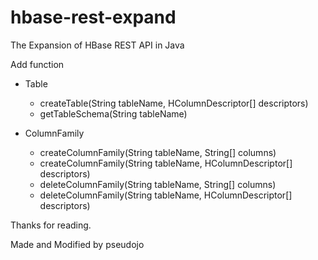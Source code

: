 hbase-rest-expand
=================

The Expansion of HBase REST API in Java

Add function
  - Table
    - createTable(String tableName, HColumnDescriptor[] descriptors)
    - getTableSchema(String tableName)
  
  - ColumnFamily
    - createColumnFamily(String tableName, String[] columns)
    - createColumnFamily(String tableName, HColumnDescriptor[] descriptors)
    - deleteColumnFamily(String tableName, String[] columns)
    - deleteColumnFamily(String tableName, HColumnDescriptor[] descriptors)

Thanks for reading.

Made and Modified by pseudojo

